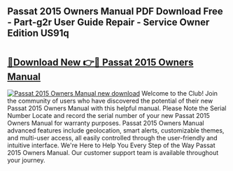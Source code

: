 ## Passat 2015 Owners Manual PDF Download Free - Part-g2r User Guide Repair - Service Owner Edition US91q

# <h2><a href="http://bc71562.oget.top/?id=Passat+2015+Owners+Manual">🔗Download New 👉🔴 Passat 2015 Owners Manual</a></h2>

[![Passat 2015 Owners Manual new download](https://i.imgur.com/5g1atiW.png)](http://bc71562.oget.top/?id=Passat+2015+Owners+Manual)
Welcome to the Club! Join the community of users who have discovered the potential of their new Passat 2015 Owners Manual with this helpful manual. Please Note the Serial Number Locate and record the serial number of your new Passat 2015 Owners Manual for warranty purposes. Passat 2015 Owners Manual advanced features include geolocation, smart alerts, customizable themes, and multi-user access, all easily controlled through the user-friendly and intuitive interface. We're Here to Help You Every Step of the Way Passat 2015 Owners Manual. Our customer support team is available throughout your journey.
